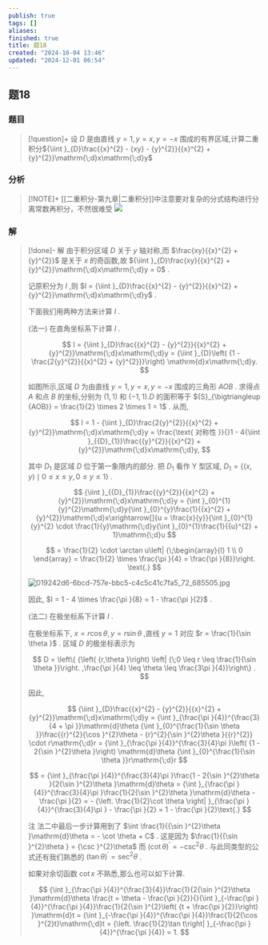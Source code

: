 ```yaml
---
publish: true
tags: []
aliases: 
finished: true
title: 题18
created: "2024-10-04 13:46"
updated: "2024-12-01 06:54"
---
```

## 题18
### 题目
> [!question]+
> 设 $D$ 是由直线 $y = 1, y = x, y = - x$ 围成的有界区域,计算二重积分${\iint }_{D}\frac{{x}^{2} - {xy} - {y}^{2}}{{x}^{2} + {y}^{2}}\mathrm{\;d}x\mathrm{\;d}y$
### 分析
> [!NOTE]+
> [[二重积分-第九章|二重积分]]中注意要对复杂的分式结构进行分离常数再积分，不然很难受
> ![](https://img.hwenyi.live/202411292015676.webp)
### 解
> [!done]-
> 解 由于积分区域 $D$ 关于 $y$ 轴对称,而 $\frac{xy}{{x}^{2} + {y}^{2}}$ 是关于 $x$ 的奇函数,故 ${\iint }_{D}\frac{xy}{{x}^{2} + {y}^{2}}\mathrm{\;d}x\mathrm{\;d}y = 0$ .
> 
> 记原积分为 $I$ ,则 $I = {\iint }_{D}\frac{{x}^{2} - {y}^{2}}{{x}^{2} + {y}^{2}}\mathrm{\;d}x\mathrm{\;d}y$ .
> 
> 下面我们用两种方法来计算 $I$ .
> 
> (法一) 在直角坐标系下计算 $I$ .
> 
> $$
> I = {\iint }_{D}\frac{{x}^{2} - {y}^{2}}{{x}^{2} + {y}^{2}}\mathrm{\;d}x\mathrm{\;d}y = {\iint }_{D}\left( {1 - \frac{2{y}^{2}}{{x}^{2} + {y}^{2}}}\right) \mathrm{d}x\mathrm{\;d}y.
> $$
> 
> 如图所示,区域 $D$ 为由直线 $y = 1, y = x, y = - x$ 围成的三角形 ${AOB}$ . 求得点 $A$ 和点 $B$ 的坐标,分别为 $\left( {1,1}\right)$ 和 $\left( {-1,1}\right) .D$ 的面积等于 ${S}_{\bigtriangleup {AOB}} = \frac{1}{2} \times 2 \times 1 = 1$ . 从而,
> 
> $$
> I = 1 - {\iint }_{D}\frac{2{y}^{2}}{{x}^{2} + {y}^{2}}\mathrm{\;d}x\mathrm{\;d}y = \frac{\text{ 对称性 }}{}1 - 4{\iint }_{{D}_{1}}\frac{{y}^{2}}{{x}^{2} + {y}^{2}}\mathrm{\;d}x\mathrm{\;d}y,
> $$
> 
> 其中 ${D}_{1}$ 是区域 $D$ 位于第一象限内的部分. 把 ${D}_{1}$ 看作 $\mathrm{Y}$ 型区域, ${D}_{1} = \{ \left( {x, y}\right) \mid 0 \leq x \leq y,0 \leq y \leq 1\}$ .
> 
> $$
> {\iint }_{{D}_{1}}\frac{{y}^{2}}{{x}^{2} + {y}^{2}}\mathrm{\;d}x\mathrm{\;d}y = {\int }_{0}^{1}{y}^{2}\mathrm{\;d}y{\int }_{0}^{y}\frac{1}{{x}^{2} + {y}^{2}}\mathrm{\;d}x\xrightarrow[]{u = \frac{x}{y}}{\int }_{0}^{1}{y}^{2} \cdot \frac{1}{y}\mathrm{\;d}y{\int }_{0}^{1}\frac{1}{{u}^{2} + 1}\mathrm{\;d}u
> $$
> 
> $$
> = \frac{1}{2} \cdot \arctan u\left| {\;\begin{array}{l} 1 \\ 0 \end{array} = \frac{1}{2} \times \frac{\pi }{4} = \frac{\pi }{8}}\right. \text{.}
> $$
> 
> ![019242d6-6bcd-757e-bbc5-c4c5c41c7fa5_72_685505.jpg](https://img.hwenyi.live/202409302017947.webp)
> 
> 因此, $I = 1 - 4 \times \frac{\pi }{8} = 1 - \frac{\pi }{2}$ .
> 
> (法二) 在极坐标系下计算 $I$ .
> 
> 在极坐标系下, $x = r\cos \theta, y = r\sin \theta$ ,直线 $y = 1$ 对应 $r = \frac{1}{\sin \theta }$ . 区域 $D$ 的极坐标表示为
> 
> $$
> D = \left\{ {\left( {r,\theta }\right) \left| {\;0 \leq r \leq \frac{1}{\sin \theta }}\right. ,\frac{\pi }{4} \leq \theta \leq \frac{3\pi }{4}}\right\} .
> $$
> 
> 因此,
> 
> $$
> {\iint }_{D}\frac{{x}^{2} - {y}^{2}}{{x}^{2} + {y}^{2}}\mathrm{\;d}x\mathrm{\;d}y = {\int }_{\frac{\pi }{4}}^{\frac{3}{4 + \pi }}\mathrm{d}\theta {\int }_{0}^{\frac{1}{\sin \theta }}\frac{{r}^{2}{\cos }^{2}\theta - {r}^{2}{\sin }^{2}\theta }{{r}^{2}} \cdot r\mathrm{\;d}r = {\int }_{\frac{\pi }{4}}^{\frac{3}{4}\pi }\left( {1 - 2{\sin }^{2}\theta }\right) \mathrm{d}\theta {\int }_{0}^{\frac{1}{\sin \theta }}r\mathrm{\;d}r
> $$
> 
> $$
> = {\int }_{\frac{\pi }{4}}^{\frac{3}{4}\pi }\frac{1 - 2{\sin }^{2}\theta }{2{\sin }^{2}\theta }\mathrm{d}\theta = {\int }_{\frac{\pi }{4}}^{\frac{3}{4}\pi }\frac{1}{2{\sin }^{2}\theta }\mathrm{d}\theta - \frac{\pi }{2} = - {\left. \frac{1}{2}\cot \theta \right| }_{\frac{\pi }{4}}^{\frac{3}{4}\pi } - \frac{\pi }{2} = 1 - \frac{\pi }{2}\text{.}
> $$
> 
> 注 法二中最后一步计算用到了 $\int \frac{1}{{\sin }^{2}\theta }\mathrm{d}\theta = - \cot \theta + C$ . 这是因为 $\frac{1}{{\sin }^{2}\theta } = {\csc }^{2}\theta$ 而 ${\left( \cot \theta \right) }^{\prime } = - {\csc }^{2}\theta$ . 与此同类型的公式还有我们熟悉的 ${\left( \tan \theta \right) }^{\prime } = {\sec }^{2}\theta$ .
> 
> 如果对余切函数 $\cot x$ 不熟悉,那么也可以如下计算.
> 
> $$
> {\int }_{\frac{\pi }{4}}^{\frac{3}{4}}\frac{1}{2{\sin }^{2}\theta }\mathrm{d}\theta \frac{t = \theta - \frac{\pi }{2}}{}{\int }_{-\frac{\pi }{4}}^{\frac{\pi }{4}}\frac{1}{2{\sin }^{2}\left( {t + \frac{\pi }{2}}\right) }\mathrm{d}t = {\int }_{-\frac{\pi }{4}}^{\frac{\pi }{4}}\frac{1}{2{\cos }^{2}t}\mathrm{\;d}t = {\left. \frac{1}{2}\tan t\right| }_{-\frac{\pi }{4}}^{\frac{\pi }{4}} = 1.
> $$